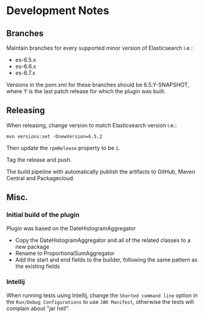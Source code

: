 # Development Notes

## Branches

Maintain branches for every supported minor version of Elasticsearch i.e.:
* es-6.5.x
* es-6.6.x
* es-6.7.x

Versions in the pom.xml for these branches should be 6.5.Y-SNAPSHOT, where Y is the last patch release for which the plugin was built.

## Releasing

When releasing, change version to match Elasticsearch version i.e.:
```
mvn versions:set -DnewVersion=6.5.2
```

Then update the `rpmRelease` property to be `1`.

Tag the release and push.

The build pipeline with automatically publish the artifacts to GitHub, Maven Central and Packagecloud.

## Misc.

### Initial build of the plugin

Plugin was based on the DateHistogramAggregator

* Copy the DateHistogramAggregator and all of the related classes to a new package
* Rename to ProportionalSumAggregator
* Add the start and end fields to the builder, following the same pattern as the existing fields


### Intellij

When running tests using Intellij, change the `Shorted command line` option in the `Run/Debug Configurations` to use `JAR Manifest`, otherwise the tests will complain about "jar hell".

